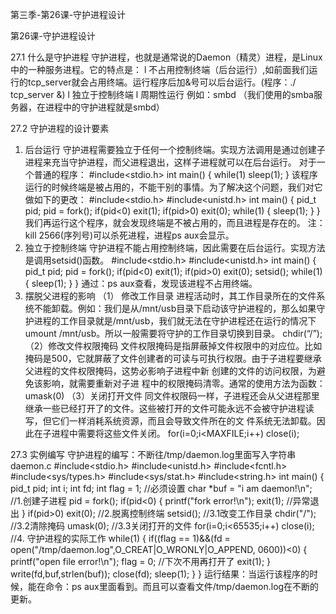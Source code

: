 第三季-第26课-守护进程设计 

第26课-守护进程设计
 
27.1 什么是守护进程
守护进程，也就是通常说的Daemon（精灵）进程，是Linux中的一种服务进程。它的特点是：
l  不占用控制终端（后台运行）,如前面我们运行的tcp_server就会占用终端。运行程序后加&号可以后台运行。(程序：./ tcp_server &)
l  独立于控制终端
l  周期性运行
例如：smbd （我们使用的smba服务器，在进程中的守护进程就是smbd）
 
27.2 守护进程的设计要素
1. 后台运行
守护进程需要独立于任何一个控制终端。实现方法调用是通过创建子进程来充当守护进程，而父进程退出，这样子进程就可以在后台运行。
对于一个普通的程序：
#include<stdio.h>
int main()
{
         while(1)
                  sleep(1);
}
该程序运行的时候终端是被占用的，不能干别的事情。为了解决这个问题，我们对它做如下的更改：
#include<stdio.h>
#include<unistd.h>
int main()
{
         pid_t pid;
         pid = fork();
         if(pid<0)
                  exit(1);
         if(pid>0)
                  exit(0);
         while(1)
         {
                  sleep(1);
         }
}
我们再运行这个程序，就会发现终端是不被占用的，而且进程是存在的。
注：kill 2566(序列号)可以杀死进程，进程ps aux会显示。
2. 独立于控制终端
守护进程不能占用控制终端，因此需要在后台运行。实现方法是调用setsid()函数。
#include<stdio.h>
#include<unistd.h>
int main()
{
         pid_t pid;
         pid = fork();
         if(pid<0)
                  exit(1);
         if(pid>0)
                  exit(0);
         setsid();
         while(1)
         {
                  sleep(1);
         }
}
通过：ps aux查看，发现该进程不占用终端。
3. 摆脱父进程的影响
（1） 修改工作目录
进程活动时，其工作目录所在的文件系统不能卸载。例如：我们是从/mnt/usb目录下启动该守护进程的，那么如果守护进程的工作目录就是/mnt/usb，我们就无法在守护进程还在运行的情况下umount /mnt/usb。所以一般需要将守护的工作目录切换到目录。
chdir(“/”);
（2）修改文件权限掩码
文件权限掩码是指屏蔽掉文件权限中的对应位。比如掩码是500，它就屏蔽了文件创建者的可读与可执行权限。由于子进程要继承父进程的文件权限掩码，这势必影响子进程中新
创建的文件的访问权限，为避免该影响，就需要重新对子进
程中的权限掩码清零。通常的使用方法为函数：umask(0)
（3）关闭打开文件
同文件权限码一样，子进程还会从父进程那里继承一些已经打开了的文件。这些被打开的文件可能永远不会被守护进程读写，但它们一样消耗系统资源，而且会导致文件所在的文
件系统无法卸载。因此在子进程中需要将这些文件关闭。
for(i=0;i<MAXFILE;i++)
close(i);
 
27.3 实例编写
守护进程的编写：不断往/tmp/daemon.log里面写入字符串
daemon.c
#include<stdio.h>
#include<unistd.h>
#include<fcntl.h>
#include<sys/types.h>
#include<sys/stat.h>
#include<string.h>
int main()
{
         pid_t pid;
         int i;
         int fd;
         int flag = 1; //必须设置
         char *buf = "i am daemon!\n";
         //1.创建子进程
         pid = fork();
         if(pid<0)
         {
                  printf("fork error!\n");
                  exit(1);  //异常退出
         }
         if(pid>0)
                  exit(0);
         //2.脱离控制终端
         setsid();
         //3.1改变工作目录
         chdir("/");
         //3.2清除掩码
         umask(0);
         //3.3关闭打开的文件
         for(i=0;i<65535;i++)
                  close(i);
         //4. 守护进程的实际工作
         while(1)
         {
                  if((flag == 1)&&(fd = open("/tmp/daemon.log",O_CREAT|O_WRONLY|O_APPEND,
0600))<0)
                  {
                           printf("open file error!\n");
                           flag = 0;  //下次不用再打开了
                           exit(1);
                  }
                  write(fd,buf,strlen(buf));
                  close(fd);
                  sleep(1);
         }
}
运行结果：当运行该程序的时候，能在命令：ps aux里面看到。而且可以查看文件/tmp/daemon.log在不断的更新。